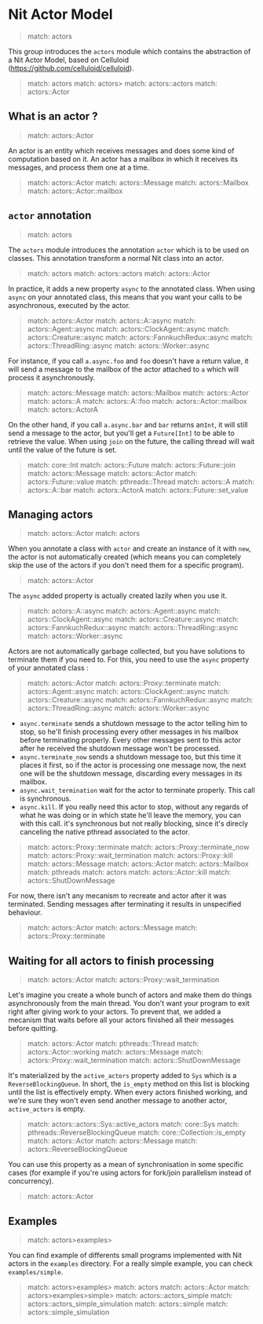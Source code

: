 # Nit Actor Model


> match: actors

This group introduces the `actors` module which contains the abstraction of a Nit Actor Model,
based on Celluloid (https://github.com/celluloid/celluloid).


> match: actors
> match: actors>
> match: actors::actors
> match: actors::Actor

## What is an actor ?


> match: actors::Actor

An actor is an entity which receives messages and does some kind of computation based on it.
An actor has a mailbox in which it receives its messages, and process them one at a time.


> match: actors::Actor
> match: actors::Message
> match: actors::Mailbox
> match: actors::Actor::mailbox

## `actor` annotation


> match: actors

The `actors` module introduces the annotation `actor` which is to be used on classes.
This annotation transform a normal Nit class into an actor.


> match: actors
> match: actors::actors
> match: actors::Actor

In practice, it adds a new property `async` to the annotated class.
When using `async` on your annotated class, this means that you want your calls to be asynchronous,
executed by the actor.


> match: actors::Actor
> match: actors::A::async
> match: actors::Agent::async
> match: actors::ClockAgent::async
> match: actors::Creature::async
> match: actors::FannkuchRedux::async
> match: actors::ThreadRing::async
> match: actors::Worker::async

For instance, if you call `a.async.foo` and `foo` doesn't have a return value, it will send
a message to the mailbox of the actor attached to `a` which will process it asynchronously.


> match: actors::Message
> match: actors::Mailbox
> match: actors::Actor
> match: actors::A
> match: actors::A::foo
> match: actors::Actor::mailbox
> match: actors::ActorA

On the other hand, if you call `a.async.bar` and `bar` returns an`Int`, it will still send
a message to the actor, but you'll get a `Future[Int]` to be able to retrieve the value.
When using `join` on the future, the calling thread will wait until the value of the future is set.


> match: core::Int
> match: actors::Future
> match: actors::Future::join
> match: actors::Message
> match: actors::Actor
> match: actors::Future::value
> match: pthreads::Thread
> match: actors::A
> match: actors::A::bar
> match: actors::ActorA
> match: actors::Future::set_value

## Managing actors


> match: actors::Actor
> match: actors

When you annotate a class with `actor` and create an instance of it with `new`, the actor is not
automatically created (which means you can completely skip the use of the actors if you
don't need them for a specific program).


> match: actors::Actor

The `async` added property is actually created lazily when you use it.


> match: actors::A::async
> match: actors::Agent::async
> match: actors::ClockAgent::async
> match: actors::Creature::async
> match: actors::FannkuchRedux::async
> match: actors::ThreadRing::async
> match: actors::Worker::async

Actors are not automatically garbage collected, but you have solutions to terminate them
if you need to. For this, you need to use the `async` property of your annotated class :


> match: actors::Actor
> match: actors::Proxy::terminate
> match: actors::Agent::async
> match: actors::ClockAgent::async
> match: actors::Creature::async
> match: actors::FannkuchRedux::async
> match: actors::ThreadRing::async
> match: actors::Worker::async

* `async.terminate` sends a shutdown message to the actor telling him to stop, so he'll finish
  processing every other messages in his mailbox before terminating properly. Every other messages sent
  to this actor after he received the shutdown message won't be processed.
* `async.terminate_now` sends a shutdown message too, but this time it places it first, so
  if the actor is processing one message now, the next one will be the shutdown message, discarding
  every messages in its mailbox.
* `async.wait_termination` wait for the actor to terminate properly. This call is synchronous.
* `async.kill`. If you really need this actor to stop, without any regards of what he was doing
  or in which state he'll leave the memory, you can with this call. it's synchronous but not really
  blocking, since it's direcly canceling the native pthread associated to the actor.


> match: actors::Proxy::terminate
> match: actors::Proxy::terminate_now
> match: actors::Proxy::wait_termination
> match: actors::Proxy::kill
> match: actors::Message
> match: actors::Actor
> match: actors::Mailbox
> match: pthreads
> match: actors
> match: actors::Actor::kill
> match: actors::ShutDownMessage

For now, there isn't any mecanism to recreate and actor after it was terminated.
Sending messages after terminating it results in unspecified behaviour.


> match: actors::Actor
> match: actors::Message
> match: actors::Proxy::terminate

## Waiting for all actors to finish processing


> match: actors::Actor
> match: actors::Proxy::wait_termination

Let's imagine you create a whole bunch of actors and make them do things asynchronously from the main thread.
You don't want your program to exit right after giving work to your actors.
To prevent that, we added a mecanism that waits before all your actors finished all their messages
before quitting.


> match: actors::Actor
> match: pthreads::Thread
> match: actors::Actor::working
> match: actors::Message
> match: actors::Proxy::wait_termination
> match: actors::ShutDownMessage

It's materialized by the `active_actors` property added to `Sys` which is a `ReverseBlockingQueue`.
In short, the `is_empty` method on this list is blocking until the list is effectively empty.
When every actors finished working, and we're sure they won't even send another message to another
actor, `active_actors` is empty.


> match: actors::actors::Sys::active_actors
> match: core::Sys
> match: pthreads::ReverseBlockingQueue
> match: core::Collection::is_empty
> match: actors::Actor
> match: actors::Message
> match: actors::ReverseBlockingQueue

You can use this property as a mean of synchronisation in some specific cases (for example if you're
using actors for fork/join parallelism instead of concurrency).


> match: actors::Actor

## Examples


> match: actors>examples>

You can find example of differents small programs implemented with Nit actors in the `examples`
directory. For a really simple example, you can check `examples/simple`.


> match: actors>examples>
> match: actors
> match: actors::Actor
> match: actors>examples>simple>
> match: actors::actors_simple
> match: actors::actors_simple_simulation
> match: actors::simple
> match: actors::simple_simulation

